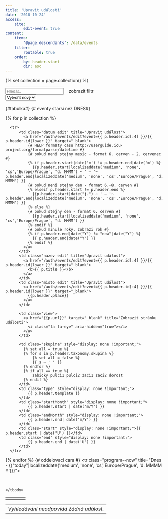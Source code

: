 ```yaml
---
title: 'Upravit události'
date: '2018-10-24'
access:
    site:
        edit-event: true
content:
    items:
        '@page.descendants': /data/events
    filter:
        routable: true
    order:
        by: header.start
        dir: asc
---
```


{% set collection = page.collection() %}
<div id="program" >
<div class="row">
  <div class="col">
    <input type="text" style="display:inline" class="search" placeholder="Hledat.." />&nbsp;
    <a class="button" id="reset_btn"><i class="fa fa-refresh" aria-hidden="true"></i></a>&nbsp;
    <a class="button special" id="filter_btn">zobrazit filtr</a>
  </div>
  <div class="col-auto">
    <select id="create-event">
        <option value="0" selected="true" disabled="disabled" hidden="true">Vytvořit nový</option>
        <option value="trenink">Trénink</option>
        <option value="zavod">Závod</option>
        <option value="soustredeni">Soustředění</option>
    </select>
  </div>
</div>
<br>
<div id="filter_program" class="row" style="display: none">
  <div class="col-sm-6 col-md-3">
    <fieldset>
    <label>Typ události</label>
    <input class="filter-all" type="radio" value="all" name="type" id="type-all" checked />
    <label for="type-all" style="display:none;">Vše</label>
    <input class="filter" type="radio" value="trenink" name="type" id="type-T" />
    <label for="type-T">Trénink</label>
    <input class="filter" type="radio" value="zavod" name="type" id="type-Z" />
    <label for="type-Z">Závod</label>
    <input class="filter" type="radio" value="soustredeni" name="type" id="type-S" />
    <label for="type-S">Soustředění</label>
    </fieldset>
  </div>
  <div class="col-md-6">
    <fieldset>
    <label>Skupina</label>
	<div class="row">
		<div class="col-md-6">
			<input class="filter-all" type="radio" value="all" name="skupina" id="skupina-all" checked />
			<label for="skupina-all" style="display:none;">Vše</label>
			<input class="filter" type="radio" value="zabicky" name="skupina" id="skupina-zabicky" />
			<label for="skupina-zabicky">Žabičky</label>
			<br>
			<input class="filter" type="radio" value="pulci1" name="skupina" id="skupina-pulci1" />
			<label for="skupina-pulci1">Pulci 1</label>
			<br>
			<input class="filter" type="radio" value="pulci2" name="skupina" id="skupina-pulci2" />
			<label for="skupina-pulci2">Pulci 2</label>
			<br>
		</div>
		<div class="col-md-6">
			<input class="filter" type="radio" value="dorost" name="skupina" id="skupina-dorost" />
			<label for="skupina-dorost">Dorost+</label>
      <br>
			<input class="filter" type="radio" value="zaci1" name="skupina" id="skupina-zaci1" />
			<label for="skupina-zaci1">Žáci 1</label>
			<br>
			<input class="filter" type="radio" value="zaci2" name="skupina" id="skupina-zaci2" />
			<label for="skupina-zaci2">Žáci 2</label>
		</div>	
	<div>
	</fieldset>
  </div>
  <div class="col-sm-6 col-md-3" >
    <fieldset>
    <label>Filtr data</label>
    <button data-toggle="datepicker" type="button" style="height: 2.75em;font-size: 1em;line-height: 2.9em;color:inherit !important; box-shadow:none;"><i class="fa fa-calendar" aria-hidden="true"></i>&nbsp;&nbsp;nyní</button>
    <br>
    <input id="include-older" type="checkbox"/>
    <label for="include-older">zobrazit již uplynulé</label>
    </fieldset>
  </div>
 </div>
{#tabulka#}
  <table>
  <tbody class="list">
    {# eventy starsi nez DNES#}
    
  {% for p in collection %}
  
      <tr>
          <td class="datum edit" title="Upravit událost">
            <a href="/auth/events/edit?event={{ p.header.id[:4] }}/{{ p.header.id|lower }}" target="_blank">
              {# HELP formaty casu http://userguide.icu-project.org/formatparse/datetime #}
              {# pokud neni stejny mesic - format 6. cerven - 2. cervenec #}
              {% if p.header.start|date('m') != p.header.end|date('m') %}
                {{p.header.start|localizeddate('medium', 'none', 'cs','Europe/Prague', 'd. MMMM') ~ ' — '~ p.header.end|localizeddate('medium', 'none', 'cs','Europe/Prague', 'd. MMMM') }}
              {# pokud neni stejny den - format 6.-8. cerven #}
              {% elseif p.header.start != p.header.end %}
                {{p.header.start|date("j.") ~ ' — '~ p.header.end|localizeddate('medium', 'none', 'cs','Europe/Prague', 'd. MMMM') }}
              {% else %}
              {# pokud stejny den - format 6. cerven #}
                {{p.header.start|localizeddate('medium', 'none', 'cs','Europe/Prague', 'd. MMMM') }}
              {% endif %}
              {# pokud minule roky, zobrazi rok #}
              {% if p.header.end|date("Y") != "now"|date("Y") %}
                {{ p.header.end|date("Y") }}
              {% endif %}
            </a>
          </td>
          <td class="nazev edit" title="Upravit událost">
            <a href="/auth/events/edit?event={{ p.header.id[:4] }}/{{ p.header.id|lower }}" target="_blank">
              <b>{{ p.title }}</b>
            </a>
          </td>
          <td class="misto edit" title="Upravit událost">
            <a href="/auth/events/edit?event={{ p.header.id[:4] }}/{{ p.header.id|lower }}" target="_blank">
              {{p.header.place}}
            </a>
          </td>
          
          <td class="view">
            <a href="{{p.url}}" target="_blank" title="Zobrazit stránku události">
              <i class="fa fa-eye" aria-hidden="true"></i>
            </a>
          </td>

          <td class="skupina" style="display: none !important;"> 
            {% set all = true %}
            {% for s in p.header.taxonomy.skupina %} 
                {% set all = false %}
                {{ s ~ ' ' }} 
            {% endfor %}
            {% if all == true %}
                zabicky pulci1 pulci2 zaci1 zaci2 dorost
            {% endif %}
          </td>
          <td class="type" style="display: none !important;"> 
              {{ p.header.template }}
          </td>
          <td class="startMonth" style="display: none !important;"> 
              {{ p.header.start | date('m/Y') }}
          </td>     
          <td class="endMonth" style="display: none !important;"> 
              {{ p.header.end| date('m/Y') }}
          </td>
          <td class="start" style="display: none !important;">{{ p.header.start | date('U') }}</td>
          <td class="end" style="display: none !important;"> 
              {{ p.header.end | date('U') }}
          </td>
      </tr>
  {% endfor %}
  {# oddelovaci cara #}
    <tr class="program--now" title="Dnes - {{"today"|localizeddate('medium', 'none', 'cs','Europe/Prague', 'd. MMMM Y')}}">
          <td class="datum"></td>
          <td class="nazev"></td>
          <td class="misto"></td>
          <td class="edit"></td>
          <td class="skupina" style="display: none !important;"></td>
          <td class="type" style="display: none !important;"></td>
          <td class="startMonth" style="display: none !important;">{{ "now"| date('m/Y') }}</td>     
          <td class="endMonth" style="display: none !important;">{{ "now"| date('m/Y') }}</td>
          <td class="start" style="display: none !important;">{{ "now"|date("U") }}</td>
          <td class="end" style="display: none !important;">{{ "now"|date("U") }}</td>
      </tr>

    </tbody>
   </table>
   <ul class="pagination"></ul>
</div>

<table class="no-result">
<tr><td><em>Vyhledávání neodpovídá žádná událost.</em></td></tr>
</table>


<script>
 window.addEventListener('DOMContentLoaded', function () {
   
  // create event
  var createEvent = document.getElementById("create-event");
  createEvent.value = "0";
  createEvent.addEventListener("change", (e) => {
      e.preventDefault;
      location.href = "/auth/events/edit?new=" + e.target.value;
  })

  // links hover background
  $(".edit").hover( 
    function () { $(this).parent().find("td:not(.view)").addClass('backgroundAccent') },     
    function () { $(this).parent().find("td:not(:last-child)").removeClass('backgroundAccent') }
  );

  // show/hide filter
  var filter_div = document.getElementById('filter_program');
  $('#filter_btn').click( function(){
    if (filter_div.style.display === "none") {
      filter_div.style.display = "flex";
      this.innerHTML = "schovat filtr";
    } else {
      filter_div.style.display = "none";
      this.innerHTML = "zobrazit filtr";
    }
  });

  // datepicker
  var $datepicker = $('[data-toggle="datepicker"]'),
    bnt_text = $datepicker.html();
    now = Math.floor(Date.now() / 1000);
  $datepicker.datepicker({
      language: 'cs-CZ',
      format: 'mm/yyyy',
      trigger: $datepicker
    });

	var options = {
    valueNames: [ 'datum', 'nazev', 'misto', 'skupina', 'type', 'startMonth', 'endMonth', 'start', 'end' ],
    page: 9,
    pagination: true
	};

  // list.js
  var userList = new List('program', options);
  
  function showCurrent(item) {
    if (item.values().start >= now || item.values().end > (now - 5*3600*24)) {
      return true;
    }
    return false;
  } 

  function resetList(){
  	userList.search();
    userList.sort('start', { order: "asc" });
  	userList.filter(showCurrent); 
  	$(".filter-all").prop('checked', true);
  	$('.filter').prop('checked', false);
    $('.search').val('');
    $datepicker.html(bnt_text);
    $("#include-older").prop("checked", false);
  	//console.log('Reset Successfully!');
  };

  function updateList(){
    var values_skupina = $("input[name=skupina]:checked").val();
  	var values_type = $("input[name=type]:checked").val();
    var value_datepicker = $datepicker.datepicker('getDate', true);
    var include_old = $("#include-older").prop("checked");
  	//console.log(values_skupina, values_type);

  	userList.filter(function (item) {
  		var skupinaFilter = false;
      var typeFilter = false;
      var dateFilter = false;

  		if(values_skupina == "all")
  		{
  			skupinaFilter = true;
  		} else {
  			skupinaFilter = item.values().skupina.indexOf(values_skupina) >= 0;
      }
      
  		if(values_type == "all")
  		{
  			typeFilter = true;
  		} else {
  			typeFilter = item.values().type.indexOf(values_type) >= 0;
      }

      if($datepicker.html() != bnt_text) {
        dateFilter = item.values().startMonth.indexOf(value_datepicker) >= 0 || item.values().endMonth.indexOf(value_datepicker) >= 0;
      } else if(include_old) {
        dateFilter = true;
      } else {
        dateFilter = showCurrent(item);
      }

      if (item.elm.className == "program--now" && dateFilter) {
        return true;
      }
  		return typeFilter && skupinaFilter && dateFilter;
  	});
  	userList.update();
  };
  
  
  //updateList();
    $("input[name=skupina]").change(updateList);
    $('input[name=type]').change(updateList);
    $("#include-older").change(updateList);
    $datepicker.on('pick.datepicker', updateList);

/* pokud neni zaznam zobrazi hlasku*/
  	userList.on('updated', function (list) {
        if (list.matchingItems.length > 0) {
          $('.no-result').hide()
        } else {
          $('.no-result').show()
        } 
    });

    
  
  resetList();
	$("#reset_btn").click(resetList);
	

}, false); // onload  
</script>
